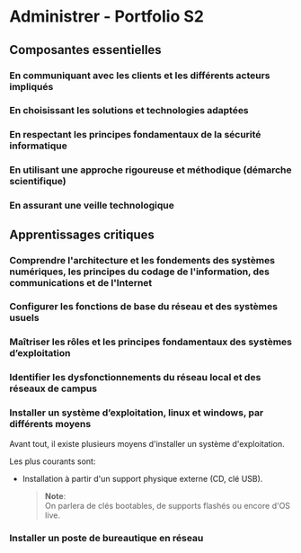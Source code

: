 # Administrer - Portfolio S2

## Composantes essentielles

### En communiquant avec les clients et les différents acteurs impliqués

### En choisissant les solutions et technologies adaptées

### En respectant les principes fondamentaux de la sécurité informatique

### En utilisant une approche rigoureuse et méthodique (démarche scientifique)

### En assurant une veille technologique

## Apprentissages critiques

### Comprendre l'architecture et les fondements des systèmes numériques, les principes du codage de l'information, des communications et de l'Internet

### Configurer les fonctions de base du réseau et des systèmes usuels

### Maîtriser les rôles et les principes fondamentaux des systèmes d’exploitation

### Identifier les dysfonctionnements du réseau local et des réseaux de campus

### Installer un système d’exploitation, linux et windows, par différents moyens

Avant tout, il existe plusieurs moyens d'installer un système d'exploitation.

Les plus courants sont:

- Installation à partir d'un support physique externe (CD, clé USB).  

  > **Note**:  
  > On parlera de clés bootables, de supports flashés ou encore d'OS live.

### Installer un poste de bureautique en réseau
